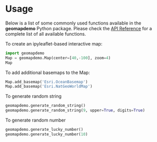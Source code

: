 # Usage

Below is a list of some commonly used functions available in the **geomapdemo** Python package. Please check the [API Reference](https://zyang91.github.io/geomapdemo/geomapdemo/) for a complete list of all available functions.

To create an ipyleaflet-based interactive map:

```python
import geomapdemo
Map = geomapdemo.Map(center=[40,-100], zoom=4)
Map
```

To add additional basemaps to the Map:

```python
Map.add_basemap('Esri.OceanBasemap')
Map.add_basemap('Esri.NatGeoWorldMap')
```

To generate random string

```python
geomapdemo.generate_random_string()
geomapdemo.generate_random_string(9, upper=True, digits=True)
```

To generate random number

```python
geomapdemo.generate_lucky_number()
geomapdemo.generate_lucky_number(10)
```